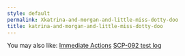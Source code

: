```yaml
---
style: default
permalink: Xkatrina-and-morgan-and-little-miss-dotty-doo
title: katrina-and-morgan-and-little-miss-dotty-doo
---
```

You may also like:
[Immediate Actions](http://scp-wiki.net/immediate-actions)
[SCP-092 test log](http://scp-wiki.net/experiment-log-092)